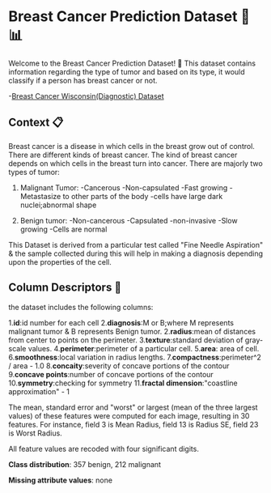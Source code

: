 # Breast Cancer Prediction Dataset 🔬📊

Welcome to the Breast Cancer Prediction Dataset! 🎉 This dataset contains information regarding the type of tumor and based on its type, it would classify if a person has breast cancer or not.

-[Breast Cancer Wisconsin(Diagnostic) Dataset](https://www.kaggle.com/datasets/uciml/breast-cancer-wisconsin-data/data)

## Context 📋

Breast cancer is a disease in which cells in the breast grow out of control. There are different kinds of breast cancer. The kind of breast cancer depends on which cells in the breast turn into cancer.
There are majorly two types of tumor:
1) Malignant Tumor:
   -Cancerous
   -Non-capsulated
   -Fast growing 
   -Metastasize to other parts of the body
   -cells have large dark nuclei;abnormal shape

2) Benign tumor:
   -Non-cancerous
   -Capsulated
   -non-invasive
   -Slow growing
   -Cells are normal

This Dataset is derived from a particular test called "Fine Needle Aspiration" & the sample collected during this will help in making a diagnosis depending upon the properties of the cell.

## Column Descriptors 📝

the dataset includes the following columns:

1.**id**:id number for each cell
2.**diagnosis**:M or B;where M represents malignant tumor & B represents Benign tumor.
2.**radius**:mean of distances from center to points on the perimeter.
3.**texture**:standard deviation of gray-scale values.
4.**perimeter**:perimeter of a particular cell.
5.**area**: area of cell.
6.**smoothness**:local variation in radius lengths.
7.**compactness**:perimeter^2 / area - 1.0
8.**concaity**:severity of concave portions of the contour
9.**concave points**:number of concave portions of the contour
10.**symmetry**:checking for symmetry 
11.**fractal dimension**:"coastline approximation" - 1

The mean, standard error and "worst" or largest (mean of the three
largest values) of these features were computed for each image,
resulting in 30 features. For instance, field 3 is Mean Radius, field
13 is Radius SE, field 23 is Worst Radius.

All feature values are recoded with four significant digits.

**Class distribution**: 357 benign, 212 malignant

**Missing attribute values**: none



